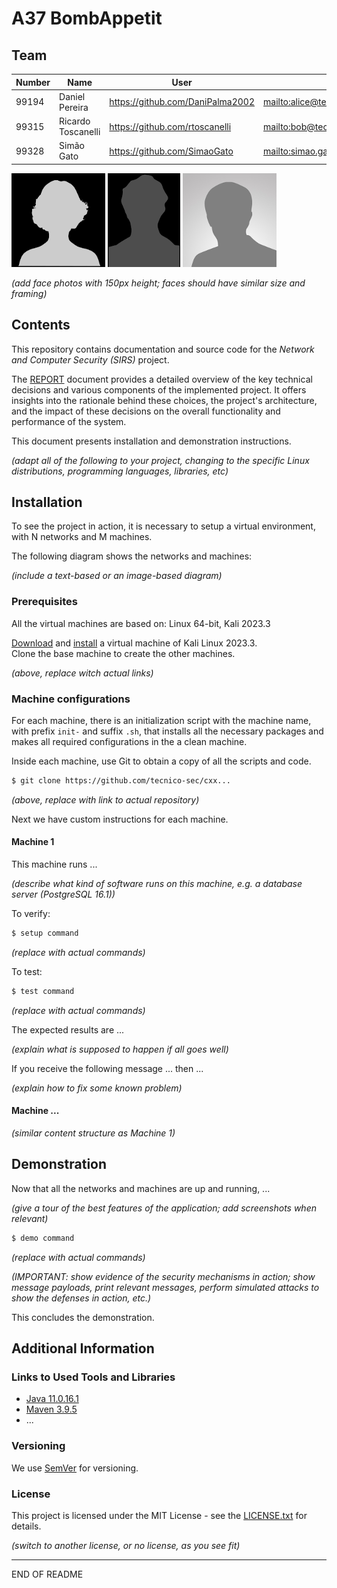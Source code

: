 # A37 BombAppetit

## Team

| Number | Name               | User                               | E-mail                                 |
| ------ | ------------------ | ---------------------------------- | -------------------------------------- |
| 99194  | Daniel Pereira     | <https://github.com/DaniPalma2002> | <mailto:alice@tecnico.ulisboa.pt>      |
| 99315  | Ricardo Toscanelli | <https://github.com/rtoscanelli>   | <mailto:bob@tecnico.ulisboa.pt>        |
| 99328  | Simão Gato         | <https://github.com/SimaoGato>     | <mailto:simao.gato@tecnico.ulisboa.pt> |

![Alice](img/alice.png) ![Bob](img/bob.png) ![Charlie](img/charlie.png)

_(add face photos with 150px height; faces should have similar size and framing)_

## Contents

This repository contains documentation and source code for the _Network and Computer Security (SIRS)_ project.

The [REPORT](REPORT.md) document provides a detailed overview of the key technical decisions and various components of the implemented project.
It offers insights into the rationale behind these choices, the project's architecture, and the impact of these decisions on the overall functionality and performance of the system.

This document presents installation and demonstration instructions.

_(adapt all of the following to your project, changing to the specific Linux distributions, programming languages, libraries, etc)_

## Installation

To see the project in action, it is necessary to setup a virtual environment, with N networks and M machines.

The following diagram shows the networks and machines:

_(include a text-based or an image-based diagram)_

### Prerequisites

All the virtual machines are based on: Linux 64-bit, Kali 2023.3

[Download](https://...link_to_download_installation_media) and [install](https://...link_to_installation_instructions) a virtual machine of Kali Linux 2023.3.  
Clone the base machine to create the other machines.

_(above, replace witch actual links)_

### Machine configurations

For each machine, there is an initialization script with the machine name, with prefix `init-` and suffix `.sh`, that installs all the necessary packages and makes all required configurations in the a clean machine.

Inside each machine, use Git to obtain a copy of all the scripts and code.

```sh
$ git clone https://github.com/tecnico-sec/cxx...
```

_(above, replace with link to actual repository)_

Next we have custom instructions for each machine.

#### Machine 1

This machine runs ...

_(describe what kind of software runs on this machine, e.g. a database server (PostgreSQL 16.1))_

To verify:

```sh
$ setup command
```

_(replace with actual commands)_

To test:

```sh
$ test command
```

_(replace with actual commands)_

The expected results are ...

_(explain what is supposed to happen if all goes well)_

If you receive the following message ... then ...

_(explain how to fix some known problem)_

#### Machine ...

_(similar content structure as Machine 1)_

## Demonstration

Now that all the networks and machines are up and running, ...

_(give a tour of the best features of the application; add screenshots when relevant)_

```sh
$ demo command
```

_(replace with actual commands)_

_(IMPORTANT: show evidence of the security mechanisms in action; show message payloads, print relevant messages, perform simulated attacks to show the defenses in action, etc.)_

This concludes the demonstration.

## Additional Information

### Links to Used Tools and Libraries

- [Java 11.0.16.1](https://openjdk.java.net/)
- [Maven 3.9.5](https://maven.apache.org/)
- ...

### Versioning

We use [SemVer](http://semver.org/) for versioning.

### License

This project is licensed under the MIT License - see the [LICENSE.txt](LICENSE.txt) for details.

_(switch to another license, or no license, as you see fit)_

---

END OF README
